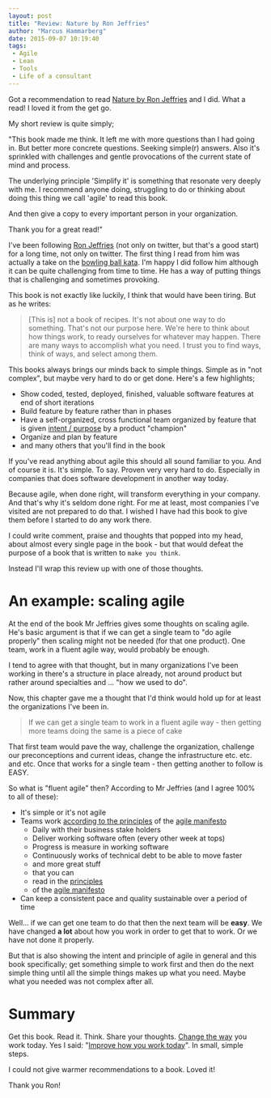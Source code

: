 ```yaml
---
layout: post
title: "Review: Nature by Ron Jeffries"
author: "Marcus Hammarberg"
date: 2015-09-07 10:19:40
tags:
 - Agile
 - Lean
 - Tools
 - Life of a consultant
---
```


Got a recommendation to read [Nature by Ron Jeffries](https://pragprog.com/book/rjnsd/the-nature-of-software-development) and I did. What a read! I loved it from the get go. 

My short review is quite simply;

"This book made me think. It left me with more questions than I had going in. But better more concrete questions. Seeking simple(r) answers. Also it's sprinkled with challenges and gentle provocations of the current state of mind and process. 

The underlying principle 'Simplify it' is something that resonate very deeply with me. I recommend anyone doing, struggling to do or thinking about doing this thing we call 'agile' to read this book. 

And then give a copy to every important person in your organization. 

Thank you for a great read!"

<!-- excerpt-end -->

I've been following [Ron Jeffries](https://twitter.com/ronjeffries) (not only on twitter, but that's a good start) for a long time, not only on twitter. The first thing I read from him was actually a take on the [bowling ball kata](http://ronjeffries.com/xprog/articles/miningbowling/). I'm happy I did follow him although it can be quite challenging from time to time. He has a way of putting things that is challenging and sometimes provoking. 

This book is not exactly like luckily, I think that would have been tiring. But as he writes: 

<blockquote>[This is] not a book of recipes. It's not about one way to do something. That's not our purpose here. We're here to think about how things work, to ready ourselves for whatever may happen. There are many ways to accomplish what you need. I trust you to find ways, think of ways, and select among them.</blockquote>

This books always brings our minds back to simple things. Simple as in "not complex", but maybe very hard to do or get done. Here's a few highlights; 

* Show coded, tested, deployed, finished, valuable software features at end of short iterations
* Build feature by feature rather than in phases
* Have a self-organized, cross functional team organized by feature that is given [intent / purpose](http://www.marcusoft.net/2014/06/move-information-to-authority-and-not.html) by a product "champion"
* Organize and plan by feature
* and many others that you'll find in the book

If you've read anything about agile this should all sound familiar to you. And of course it is. It's simple. To say. Proven very very hard to do. Especially in companies that does software development in another way today. 

Because agile, when done right, will transform everything in your company. And that's why it's seldom done right. For me at least, most companies I've visited are not prepared to do that. I wished I have had this book to give them before I started to do any work there. 

I could write comment, praise and thoughts that popped into my head, about almost every single page in the book - but that would defeat the purpose of a book that is written to <code>make you think</code>.

Instead I'll wrap this review up with one of those thoughts.

# An example: scaling agile
At the end of the book Mr Jeffries gives some thoughts on scaling agile. He's basic argument is that if we can get a single team to "do agile properly" then scaling might not be needed (for that one product). One team, work in a fluent agile way, would probably be enough.   

I tend to agree with that thought, but in many organizations I've been working in there's a structure in place already, not around product but rather around specialties and ... "how we used to do". 

Now, this chapter gave me a thought that I'd think would hold up for at least the organizations I've been in. 

<blockquote>If we can get a single team to work in a fluent agile way - then getting more teams doing the same is a piece of cake</blockquote>

That first team would pave the way, challenge the organization, challenge our preconceptions and current ideas, change the infrastructure etc. etc. and etc. Once that works for a single team - then getting another to follow is EASY. 

So what is "fluent agile" then? According to Mr Jeffries (and I agree 100% to all of these):

* It's simple or it's not agile
* Teams work [according to the principles](http://agilemanifesto.org/principles.html) of the [agile manifesto](http://agilemanifesto.org/)
	* Daily with their business stake holders
	* Deliver working software often (every other week at tops)
	* Progress is measure in working software
	* Continuously works of technical debt to be able to move faster
	* and more great stuff
	* that you can 
	* read in the [principles](http://agilemanifesto.org/principles.html)
	* of the [agile manifesto](http://agilemanifesto.org/)
* Can keep a consistent pace and quality sustainable over a period of time

Well... if we can get one team to do that then the next team will be **easy**. We have changed **a lot** about how you work in order to get that to work. Or we have not done it properly. 

But that is also showing the intent and principle of agile in general and this book specifically; get something simple to work first and then do the next simple thing until all the simple things makes up what you need. Maybe what you needed was not complex after all. 

# Summary

Get this book. 
Read it.
Think. Share your thoughts. 
[Change the way](http://www.marcusoft.net/2013/10/YesITalkAboutChange.html) you work today. Yes I said: "[Improve how you work today](http://www.marcusoft.net/2015/01/improving-means-changing.html)". In small, simple steps. 

I could not give warmer recommendations to a book. Loved it! 

Thank you Ron!